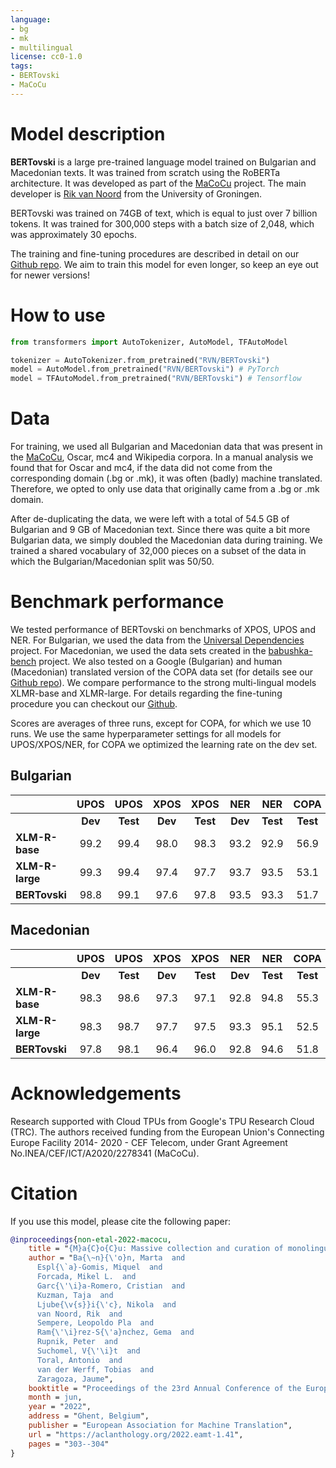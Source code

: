 ```yaml
---
language:
- bg
- mk
- multilingual
license: cc0-1.0
tags:
- BERTovski
- MaCoCu
---
```


# Model description

**BERTovski** is a large pre-trained language model trained on Bulgarian and Macedonian texts. It was trained from scratch using the RoBERTa architecture. It was developed as part of the [MaCoCu](https://macocu.eu/) project. The main developer is [Rik van Noord](https://www.rikvannoord.nl/) from the University of Groningen.

BERTovski was trained on 74GB of text, which is equal to just over 7 billion tokens. It was trained for 300,000 steps with a batch size of 2,048, which was approximately 30 epochs.

The training and fine-tuning procedures are described in detail on our [Github repo](https://github.com/macocu/LanguageModels). We aim to train this model for even longer, so keep an eye out for newer versions!

# How to use

```python
from transformers import AutoTokenizer, AutoModel, TFAutoModel

tokenizer = AutoTokenizer.from_pretrained("RVN/BERTovski")
model = AutoModel.from_pretrained("RVN/BERTovski") # PyTorch
model = TFAutoModel.from_pretrained("RVN/BERTovski") # Tensorflow
```

# Data

For training, we used all Bulgarian and Macedonian data that was present in the [MaCoCu](https://macocu.eu/), Oscar, mc4 and Wikipedia corpora. In a manual analysis we found that for Oscar and mc4, if the data did not come from the corresponding domain (.bg or .mk), it was often (badly) machine translated. Therefore, we opted to only use data that originally came from a .bg or .mk domain. 

After de-duplicating the data, we were left with a total of 54.5 GB of Bulgarian and 9 GB of Macedonian text. Since there was quite a bit more Bulgarian data, we simply doubled the Macedonian data during training. We trained a shared vocabulary of 32,000 pieces on a subset of the data in which the Bulgarian/Macedonian split was 50/50.

# Benchmark performance

We tested performance of BERTovski on benchmarks of XPOS, UPOS and NER. For Bulgarian, we used the data from the [Universal Dependencies](https://universaldependencies.org/) project. For Macedonian, we used the data sets created in the [babushka-bench](https://github.com/clarinsi/babushka-bench/) project. We also tested on a Google (Bulgarian) and human (Macedonian) translated version of the COPA data set (for details see our [Github repo](https://github.com/RikVN/COPA)). We compare performance to the strong multi-lingual models XLMR-base and XLMR-large. For details regarding the fine-tuning procedure you can checkout our [Github](https://github.com/macocu/LanguageModels).

Scores are averages of three runs, except for COPA, for which we use 10 runs. We use the same hyperparameter settings for all models for UPOS/XPOS/NER, for COPA we optimized the learning rate on the dev set.


## Bulgarian

|                 | **UPOS** | **UPOS** | **XPOS** | **XPOS** | **NER** |  **NER** | **COPA** |
|-----------------|:--------:|:--------:|:--------:|:--------:|:-------:|:--------:|:--------:|
|                 |  **Dev** | **Test** |  **Dev** | **Test** | **Dev** | **Test** | **Test** |
| **XLM-R-base**  |   99.2   |   99.4   |   98.0   |   98.3   |   93.2  |   92.9   |   56.9   |
| **XLM-R-large** |   99.3   |   99.4   |   97.4   |   97.7   |   93.7  |   93.5   |   53.1   |
| **BERTovski**   |   98.8   |   99.1   |   97.6   |   97.8   |   93.5  |   93.3   |   51.7   |

## Macedonian

|                 | **UPOS** | **UPOS** | **XPOS** | **XPOS** | **NER** |  **NER** |  **COPA** |
|-----------------|:--------:|:--------:|:--------:|:--------:|:-------:|:--------:|:--------:|
|                 |  **Dev** | **Test** |  **Dev** | **Test** | **Dev** | **Test** |  **Test** |
| **XLM-R-base**  |   98.3   |   98.6   |   97.3   |   97.1   |   92.8  |   94.8   | 55.3 |
| **XLM-R-large** |   98.3   |   98.7   |   97.7   |   97.5   |   93.3  |   95.1   | 52.5 |
| **BERTovski**   |   97.8   |   98.1   |   96.4   |   96.0   |   92.8  |   94.6   | 51.8 |

# Acknowledgements

Research supported with Cloud TPUs from Google's TPU Research Cloud (TRC). The authors received funding from the European Union's Connecting Europe Facility 2014-
2020 - CEF Telecom, under Grant Agreement No.INEA/CEF/ICT/A2020/2278341 (MaCoCu).

# Citation

If you use this model, please cite the following paper:

```bibtex
@inproceedings{non-etal-2022-macocu,
    title = "{M}a{C}o{C}u: Massive collection and curation of monolingual and bilingual data: focus on under-resourced languages",
    author = "Ba{\~n}{\'o}n, Marta  and
      Espl{\`a}-Gomis, Miquel  and
      Forcada, Mikel L.  and
      Garc{\'\i}a-Romero, Cristian  and
      Kuzman, Taja  and
      Ljube{\v{s}}i{\'c}, Nikola  and
      van Noord, Rik  and
      Sempere, Leopoldo Pla  and
      Ram{\'\i}rez-S{\'a}nchez, Gema  and
      Rupnik, Peter  and
      Suchomel, V{\'\i}t  and
      Toral, Antonio  and
      van der Werff, Tobias  and
      Zaragoza, Jaume",
    booktitle = "Proceedings of the 23rd Annual Conference of the European Association for Machine Translation",
    month = jun,
    year = "2022",
    address = "Ghent, Belgium",
    publisher = "European Association for Machine Translation",
    url = "https://aclanthology.org/2022.eamt-1.41",
    pages = "303--304"
}
```